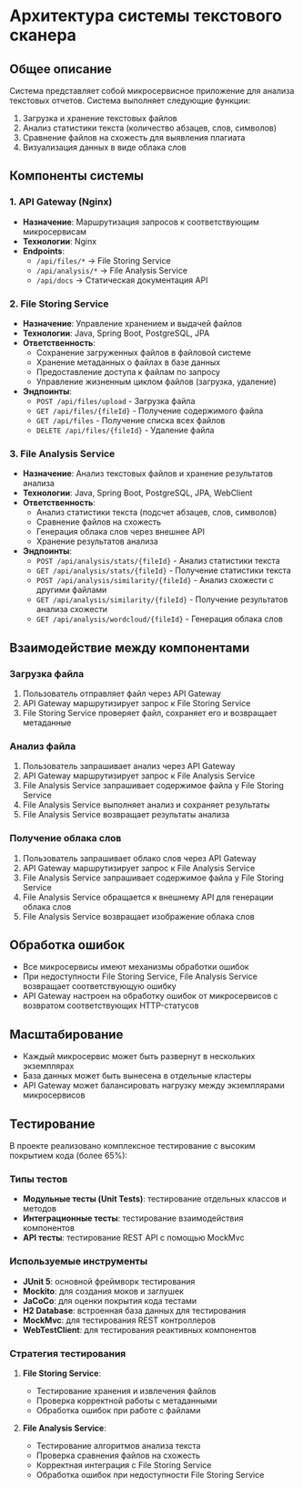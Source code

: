 # Архитектура системы текстового сканера

## Общее описание
Система представляет собой микросервисное приложение для анализа текстовых отчетов. Система выполняет следующие функции:
1. Загрузка и хранение текстовых файлов
2. Анализ статистики текста (количество абзацев, слов, символов)
3. Сравнение файлов на схожесть для выявления плагиата
4. Визуализация данных в виде облака слов

## Компоненты системы

### 1. API Gateway (Nginx)
- **Назначение**: Маршрутизация запросов к соответствующим микросервисам
- **Технологии**: Nginx
- **Endpoints**:
  - `/api/files/*` → File Storing Service
  - `/api/analysis/*` → File Analysis Service
  - `/api/docs` → Статическая документация API

### 2. File Storing Service
- **Назначение**: Управление хранением и выдачей файлов
- **Технологии**: Java, Spring Boot, PostgreSQL, JPA
- **Ответственность**:
  - Сохранение загруженных файлов в файловой системе
  - Хранение метаданных о файлах в базе данных
  - Предоставление доступа к файлам по запросу
  - Управление жизненным циклом файлов (загрузка, удаление)
- **Эндпоинты**:
  - `POST /api/files/upload` - Загрузка файла
  - `GET /api/files/{fileId}` - Получение содержимого файла
  - `GET /api/files` - Получение списка всех файлов
  - `DELETE /api/files/{fileId}` - Удаление файла

### 3. File Analysis Service
- **Назначение**: Анализ текстовых файлов и хранение результатов анализа
- **Технологии**: Java, Spring Boot, PostgreSQL, JPA, WebClient
- **Ответственность**:
  - Анализ статистики текста (подсчет абзацев, слов, символов)
  - Сравнение файлов на схожесть
  - Генерация облака слов через внешнее API
  - Хранение результатов анализа
- **Эндпоинты**:
  - `POST /api/analysis/stats/{fileId}` - Анализ статистики текста
  - `GET /api/analysis/stats/{fileId}` - Получение статистики текста
  - `POST /api/analysis/similarity/{fileId}` - Анализ схожести с другими файлами
  - `GET /api/analysis/similarity/{fileId}` - Получение результатов анализа схожести
  - `GET /api/analysis/wordcloud/{fileId}` - Генерация облака слов

## Взаимодействие между компонентами

### Загрузка файла
1. Пользователь отправляет файл через API Gateway
2. API Gateway маршрутизирует запрос к File Storing Service
3. File Storing Service проверяет файл, сохраняет его и возвращает метаданные

### Анализ файла
1. Пользователь запрашивает анализ через API Gateway
2. API Gateway маршрутизирует запрос к File Analysis Service
3. File Analysis Service запрашивает содержимое файла у File Storing Service
4. File Analysis Service выполняет анализ и сохраняет результаты
5. File Analysis Service возвращает результаты анализа

### Получение облака слов
1. Пользователь запрашивает облако слов через API Gateway
2. API Gateway маршрутизирует запрос к File Analysis Service
3. File Analysis Service запрашивает содержимое файла у File Storing Service
4. File Analysis Service обращается к внешнему API для генерации облака слов
5. File Analysis Service возвращает изображение облака слов

## Обработка ошибок
- Все микросервисы имеют механизмы обработки ошибок
- При недоступности File Storing Service, File Analysis Service возвращает соответствующую ошибку
- API Gateway настроен на обработку ошибок от микросервисов с возвратом соответствующих HTTP-статусов

## Масштабирование
- Каждый микросервис может быть развернут в нескольких экземплярах
- База данных может быть вынесена в отдельные кластеры
- API Gateway может балансировать нагрузку между экземплярами микросервисов

## Тестирование
В проекте реализовано комплексное тестирование с высоким покрытием кода (более 65%):

### Типы тестов
- **Модульные тесты (Unit Tests)**: тестирование отдельных классов и методов
- **Интеграционные тесты**: тестирование взаимодействия компонентов
- **API тесты**: тестирование REST API с помощью MockMvc

### Используемые инструменты
- **JUnit 5**: основной фреймворк тестирования
- **Mockito**: для создания моков и заглушек
- **JaCoCo**: для оценки покрытия кода тестами
- **H2 Database**: встроенная база данных для тестирования
- **MockMvc**: для тестирования REST контроллеров
- **WebTestClient**: для тестирования реактивных компонентов

### Стратегия тестирования
1. **File Storing Service**:
   - Тестирование хранения и извлечения файлов
   - Проверка корректной работы с метаданными
   - Обработка ошибок при работе с файлами

2. **File Analysis Service**:
   - Тестирование алгоритмов анализа текста
   - Проверка сравнения файлов на схожесть
   - Корректная интеграция с File Storing Service
   - Обработка ошибок при недоступности File Storing Service 